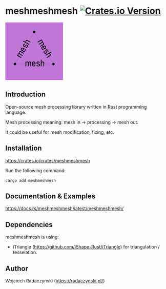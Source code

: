 # meshmeshmesh [![Crates.io Version](https://img.shields.io/crates/v/meshmeshmesh)](https://crates.io/crates/meshmeshmesh)

![meshmeshmesh](https://raw.githubusercontent.com/paireks/meshmeshmesh/refs/heads/master/img/meshmeshmesh180.bmp)

## Introduction

Open-source mesh processing library written in Rust programming language.

Mesh processing meaning: mesh in -> processing -> mesh out.

It could be useful for mesh modification, fixing, etc.

## Installation

https://crates.io/crates/meshmeshmesh

Run the following command:

```text
cargo add meshmeshmesh
```

## Documentation & Examples

https://docs.rs/meshmeshmesh/latest/meshmeshmesh/

## Dependencies

meshmeshmesh is using:

- iTriangle (https://github.com/iShape-Rust/iTriangle) for triangulation / tesselation.

## Author

Wojciech Radaczyński (https://radaczynski.pl/)
